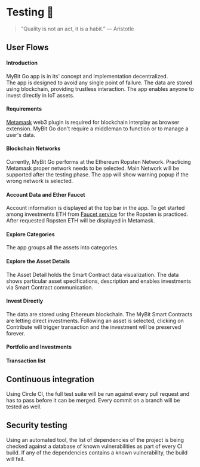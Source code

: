 # Testing  :book:
> "Quality is not an act, it is a habit.”
>— Aristotle

## User Flows

#### Introduction
MyBit Go app is in its' concept and implementation decentralized.  
The app is designed to avoid any single point of failure.  The data are stored using blockchain, providing trustless interaction.
The app enables anyone to invest directly in IoT assets.

#### Requirements
[Metamask](https://metamask.io/) web3 plugin is required for blockchain interplay as browser extension.
MyBit Go don't require a middleman to function or to manage a user's data. 

#### Blockchain Networks
Currently, MyBit Go performs at the Ethereum Ropsten Network. Practicing Metamask proper network needs to be selected. Main Network will be supported after the testing phase. The app will show warning popup if the wrong network is selected.

#### Account Data and Ether Faucet
Account information is displayed at the top bar in the app. 
To get started among investments ETH from [Faucet service](https://faucet.metamask.io/) for the Ropsten is practiced. 
After requested Ropsten ETH will be displayed in Metamask.

#### Explore Categories
The app groups all the assets into categories. 


#### Explore the Asset Details
The Asset Detail holds the Smart Contract data visualization. The data shows particular asset specifications, description and enables investments via Smart Contract communication. 

#### Invest Directly
The data are stored using Ethereum blockchain. The MyBit Smart Contracts are letting direct investments. Following an asset is selected, clicking on Contribute will trigger transaction and the investment will be preserved forever.

#### Portfolio and Investments


#### Transaction list

## Continuous integration
Using Circle CI, the full test suite will be run against every pull request and has to pass before it can be merged. Every commit on a branch will be tested as well.

## Security testing
Using an automated tool, the list of dependencies of the project is being checked against a database of known vulnerabilities as part of every CI build. If any of the dependencies contains a known vulnerability, the build will fail.